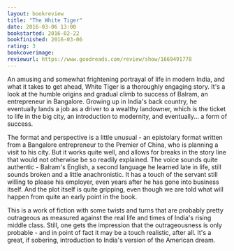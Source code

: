 ```yaml
---
layout: bookreview
title: "The White Tiger"
date: 2016-03-06 13:00
bookstarted: 2016-02-22
bookfinished: 2016-03-06
rating: 3
bookcoverimage: 
reviewurl: https://www.goodreads.com/review/show/1669491778
---
```


An amusing and somewhat frightening portrayal of life in modern India, and what it takes to get ahead, White Tiger is a thoroughly engaging story. It's a look at the humble origins and gradual climb to success of Balram, an entrepreneur in Bangalore. Growing up in India's back country, he eventually lands a job as a driver to a wealthy landowner, which is the ticket to life in the big city, an introduction to modernity, and eventually... a form of success.



The format and perspective is a little unusual - an epistolary format written from a Bangalore entrepreneur to the Premier of China, who is planning a visit to his city. But it works quite well, and allows for breaks in the story line that would not otherwise be so readily explained. The voice sounds quite authentic - Balram's English, a second language he learned late in life, still sounds broken and a little anachronistic. It has a touch of the servant still willing to please his employer, even years after he has gone into business itself. And the plot itself is quite gripping, even though we are told what will happen from quite an early point in the book.



This is a work of fiction with some twists and turns that are probably pretty outrageous as measured against the real life and times of India's rising middle class. Still, one gets the impression that the outrageousness is only probable - and in point of fact it may be a touch realistic, after all. It's a great, if sobering, introduction to India's version of the American dream.
